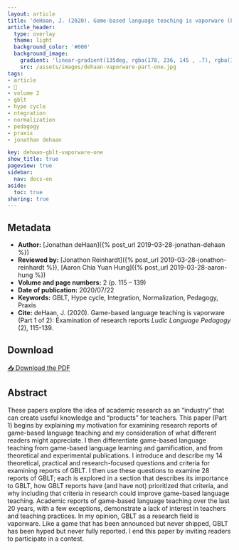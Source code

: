 ```yaml
---
layout: article
title: 'deHaan, J. (2020). Game-based language teaching is vaporware (Part 1 of 2): Examination of research reports'
article_header:
  type: overlay
  theme: light
  background_color: '#000'
  background_image:
    gradient: 'linear-gradient(135deg, rgba(178, 236, 145 , .7), rgba(147, 81, 182, .7))'
    src: /assets/images/dehaan-vaporware-part-one.jpg
tags:
- article
- 📔
- volume 2
- gblt
- hype cycle
- ntegration
- normalization
- pedagogy
- praxis
- jonathan dehaan

key: dehaan-gblt-vaporware-one
show_title: true
pageview: true
sidebar:
  nav: docs-en
aside:
  toc: true
sharing: true
---
```




<!--more-->

## Metadata

- **Author:** [Jonathan deHaan]({% post_url 2019-03-28-jonathan-dehaan %})
- **Reviewed by:** [Jonathon Reinhardt]({% post_url 2019-03-28-jonathon-reinhardt %}), [Aaron Chia Yuan Hung]({% post_url 2019-03-28-aaron-hung %})
- **Volume and page numbers:** 2 (p. 115 – 139)
- **Date of publication:** 2020/07/22
- **Keywords:** GBLT, Hype cycle, Integration, Normalization, Pedagogy, Praxis
- **Cite:** deHaan, J. (2020). Game-based language teaching is vaporware (Part 1 of 2): Examination of research reports *Ludic Language Pedagogy* (2), 115-139.

## Download

<a class="button button--action button--rounded button--lg" href="/assets/publication-pdfs/dehaan-vaporware-part-one.pdf"><i class="fas fa-file-download"></i> 📥 Download the PDF </a>

## Abstract

These papers explore the idea of academic research as an “industry” that can create useful knowledge and “products” for teachers. This paper (Part 1) begins by explaining my motivation for examining research reports of game-based language teaching and my consideration of what different readers might appreciate. I then differentiate game-based language teaching from game-based language learning and gamification, and from theoretical and experimental publications. I introduce and describe my 14 theoretical, practical and research-focused questions and criteria for examining reports of GBLT. I then use these questions to examine 28 reports of GBLT; each is explored in a section that describes its importance to GBLT, how GBLT reports have (and have not) prioritized that criteria, and why including that criteria in research could improve game-based language teaching. Academic reports of game-based language teaching over the last 20 years, with a few exceptions, demonstrate a lack of interest in teachers and teaching practices. In my opinion, GBLT as a research field is vaporware. Like a game that has been announced but never shipped, GBLT has been hyped but never fully reported. I end this paper by inviting readers to participate in a contest.